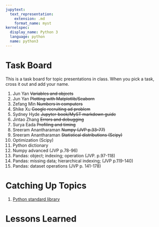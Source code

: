 ```yaml
---
jupytext:
  text_representation:
    extension: .md
    format_name: myst
kernelspec:
  display_name: Python 3
  language: python
  name: python3
---
```


# Task Board

This is a task board for topic presentations in class.
When you pick a task, cross it out and add your name.


1. Jun Yan ~~Variables and objects~~ 
1. Jun Yan ~~Plotting with Matplotlib/Seaborn~~ 
1. Zefang Min ~~Numbers in computers~~
1. Shike Xu ~~Google recruiting ad problem~~
1. Sydney Hyde ~~Jupyter-book/MyST markdown guide~~
1. Jintao Zhang ~~Errors and debugging~~
1. Surya Eada ~~Profiling and timing~~
1. Sreeram Anantharaman ~~Numpy (JVP p.33-77)~~
1. Sreeram Anantharaman ~~Statistical distributions (Scipy)~~
1. Optimization (Scipy)
1. Python dictionary
1. Numpy advanced (JVP p.78-96)
1. Pandas: object; indexing; operation (JVP. p.97-118)
1. Pandas: missing data; hierarchical indexing; (JVP p.119-140)
1. Pandas: dataset operations (JVP p. 141-178)



# Catching Up Topics

1. [Python standard library](https://docs.python.org/3/library/)


# Lessons Learned


